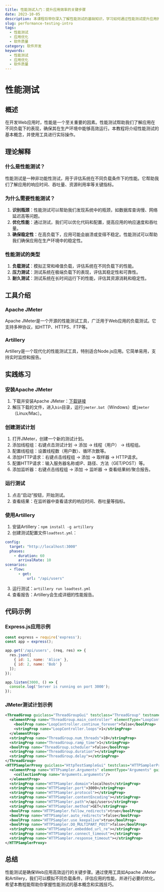 ```yaml
---
title: 性能测试入门：提升应用效率的关键步骤
date: 2023-10-05
description: 本课程将带你深入了解性能测试的基础知识，学习如何通过性能测试提升应用的效率和稳定性，确保用户体验。
slug: performance-testing-intro
tags:
  - 性能测试
  - 应用优化
  - 软件质量
category: 软件开发
keywords:
  - 性能测试
  - 应用优化
  - 软件质量
---
```


# 性能测试

## 概述

在开发Web应用时，性能是一个至关重要的因素。性能测试帮助我们了解应用在不同负载下的表现，确保其在生产环境中能够高效运行。本教程将介绍性能测试的基本概念，并使用工具进行实际操作。

## 理论解释

### 什么是性能测试？

性能测试是一种非功能性测试，用于评估系统在不同负载条件下的性能。它帮助我们了解应用的响应时间、吞吐量、资源利用率等关键指标。

### 为什么需要性能测试？

1. **识别瓶颈**：性能测试可以帮助我们发现系统中的瓶颈，如数据库查询慢、网络延迟高等问题。
2. **优化性能**：通过测试，我们可以优化代码和配置，提高应用的响应速度和吞吐量。
3. **确保稳定性**：在高负载下，应用可能会崩溃或变得不稳定。性能测试可以帮助我们确保应用在生产环境中的稳定性。

### 性能测试的类型

1. **负载测试**：模拟正常和峰值负载，评估系统在不同负载下的性能。
2. **压力测试**：测试系统在极端负载下的表现，评估其稳定性和可靠性。
3. **耐久测试**：测试系统在长时间运行下的性能，评估其资源消耗和稳定性。

## 工具介绍

### Apache JMeter

Apache JMeter是一个开源的性能测试工具，广泛用于Web应用的负载测试。它支持多种协议，如HTTP、HTTPS、FTP等。

### Artillery

Artillery是一个现代化的性能测试工具，特别适合Node.js应用。它简单易用，支持实时监控和报告。

## 实践练习

### 安装Apache JMeter

1. 下载并安装Apache JMeter：[下载链接](https://jmeter.apache.org/download_jmeter.cgi)
2. 解压下载的文件，进入`bin`目录，运行`jmeter.bat`（Windows）或`jmeter`（Linux/Mac）。

### 创建测试计划

1. 打开JMeter，创建一个新的测试计划。
2. 添加线程组：右键点击测试计划 -> 添加 -> 线程（用户） -> 线程组。
3. 配置线程组：设置线程数（用户数）、循环次数等。
4. 添加HTTP请求：右键点击线程组 -> 添加 -> 取样器 -> HTTP请求。
5. 配置HTTP请求：输入服务器名称或IP、路径、方法（GET/POST）等。
6. 添加监听器：右键点击线程组 -> 添加 -> 监听器 -> 查看结果树/聚合报告。

### 运行测试

1. 点击“启动”按钮，开始测试。
2. 查看结果：在监听器中查看请求的响应时间、吞吐量等指标。

### 使用Artillery

1. 安装Artillery：`npm install -g artillery`
2. 创建测试配置文件`loadtest.yml`：

```yaml
config:
  target: "http://localhost:3000"
  phases:
    - duration: 60
      arrivalRate: 10
scenarios:
  - flow:
      - get:
          url: "/api/users"
```

3. 运行测试：`artillery run loadtest.yml`
4. 查看报告：Artillery会生成详细的性能报告。

## 代码示例

### Express.js应用示例

```javascript
const express = require('express');
const app = express();

app.get('/api/users', (req, res) => {
  res.json([
    { id: 1, name: 'Alice' },
    { id: 2, name: 'Bob' }
  ]);
});

app.listen(3000, () => {
  console.log('Server is running on port 3000');
});
```

### JMeter测试计划示例

```xml
<ThreadGroup guiclass="ThreadGroupGui" testclass="ThreadGroup" testname="Thread Group" enabled="true">
  <elementProp name="ThreadGroup.main_controller" elementType="LoopController" guiclass="LoopControlPanel" testclass="LoopController" testname="Loop Controller" enabled="true">
    <boolProp name="LoopController.continue_forever">false</boolProp>
    <stringProp name="LoopController.loops">1</stringProp>
  </elementProp>
  <stringProp name="ThreadGroup.num_threads">10</stringProp>
  <stringProp name="ThreadGroup.ramp_time">1</stringProp>
  <boolProp name="ThreadGroup.scheduler">false</boolProp>
  <stringProp name="ThreadGroup.duration"></stringProp>
  <stringProp name="ThreadGroup.delay"></stringProp>
</ThreadGroup>
<HTTPSamplerProxy guiclass="HttpTestSampleGui" testclass="HTTPSamplerProxy" testname="HTTP Request" enabled="true">
  <elementProp name="HTTPsampler.Arguments" elementType="Arguments" guiclass="HTTPArgumentsPanel" testclass="Arguments" testname="User Defined Variables" enabled="true">
    <collectionProp name="Arguments.arguments"/>
  </elementProp>
  <stringProp name="HTTPSampler.domain">localhost</stringProp>
  <stringProp name="HTTPSampler.port">3000</stringProp>
  <stringProp name="HTTPSampler.protocol"></stringProp>
  <stringProp name="HTTPSampler.contentEncoding"></stringProp>
  <stringProp name="HTTPSampler.path">/api/users</stringProp>
  <stringProp name="HTTPSampler.method">GET</stringProp>
  <boolProp name="HTTPSampler.follow_redirects">true</boolProp>
  <boolProp name="HTTPSampler.auto_redirects">false</boolProp>
  <boolProp name="HTTPSampler.use_keepalive">true</boolProp>
  <boolProp name="HTTPSampler.DO_MULTIPART_POST">false</boolProp>
  <stringProp name="HTTPSampler.embedded_url_re"></stringProp>
  <stringProp name="HTTPSampler.connect_timeout"></stringProp>
  <stringProp name="HTTPSampler.response_timeout"></stringProp>
</HTTPSamplerProxy>
```

## 总结

性能测试是确保Web应用高效运行的关键步骤。通过使用工具如Apache JMeter和Artillery，我们可以模拟不同负载条件，评估应用的性能，并进行必要的优化。希望本教程能帮助你掌握性能测试的基本概念和实践技巧。